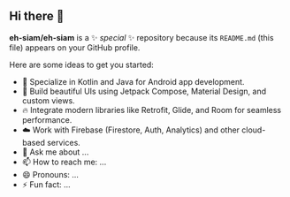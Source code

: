 ## Hi there 👋


**eh-siam/eh-siam** is a ✨ _special_ ✨ repository because its `README.md` (this file) appears on your GitHub profile.

Here are some ideas to get you started:

- 🌟 Specialize in Kotlin and Java for Android app development.
- 📱 Build beautiful UIs using Jetpack Compose, Material Design, and custom views.
- 🔥 Integrate modern libraries like Retrofit, Glide, and Room for seamless performance.
- ☁️ Work with Firebase (Firestore, Auth, Analytics) and other cloud-based services.
- 💬 Ask me about ...
- 📫 How to reach me: ...
- 😄 Pronouns: ...
- ⚡ Fun fact: ...

